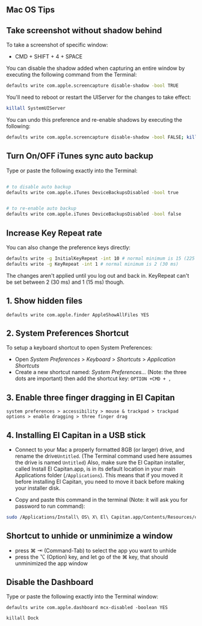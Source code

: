 ## Mac OS Tips

## Take screenshot without shadow behind

To take a screenshot of specific window:

* CMD + SHIFT + 4 + SPACE

You can disable the shadow added when capturing an entire window by executing the following command from the Terminal:

```bash
defaults write com.apple.screencapture disable-shadow -bool TRUE
```
You'll need to reboot or restart the UIServer for the changes to take effect:

```bash
killall SystemUIServer
```
You can undo this preference and re-enable shadows by executing the following:

```bash
defaults write com.apple.screencapture disable-shadow -bool FALSE; killall SystemUIServer
```


## Turn On/OFF iTunes sync auto backup

Type or paste the following exactly into the Terminal:
```bash

# to disable auto backup
defaults write com.apple.iTunes DeviceBackupsDisabled -bool true


# to re-enable auto backup
defaults write com.apple.iTunes DeviceBackupsDisabled -bool false
```

## Increase Key Repeat rate

You can also change the preference keys directly:
```bash
defaults write -g InitialKeyRepeat -int 10 # normal minimum is 15 (225 ms)
defaults write -g KeyRepeat -int 1 # normal minimum is 2 (30 ms)
```
The changes aren't applied until you log out and back in. KeyRepeat can't be set between 2 (30 ms) and 1 (15 ms) though.

## 1. Show hidden files
```defaults write com.apple.finder AppleShowAllFiles YES```

## 2. System Preferences Shortcut
To setup a keyboard shortcut to open System Preferences:

* Open *System Preferences* > *Keyboard* > *Shortcuts* > *Application Shortcuts*
* Create a new shortcut named: *System Preferences...* (Note: the three dots are important) then add the shortcut key: ```OPTION +CMD + ,```

## 3. Enable three finger dragging in El Capitan

```
system preferences > accessibility > mouse & trackpad > trackpad options > enable dragging > three finger drag
```


## 4. Installing El Capitan in a USB stick

* Connect to your Mac a properly formatted 8GB (or larger) drive, and rename the drive```Untitled```. (The Terminal command used here assumes the drive is named ```Untitled```) Also, make sure the El Capitan installer, called Install El Capitan.app, is in its default location in your main Applications folder (```/Applications```). This means that if you moved it before installing El Capitan, you need to move it back before making your installer disk.

* Copy and paste this command in the terminal (Note: it will ask you for password to run command):
```bash
sudo /Applications/Install\ OS\ X\ El\ Capitan.app/Contents/Resources/createinstallmedia --volume /Volumes/Untitled --applicationpath /Applications/Install\ OS\ X\ El\ Capitan.app --nointeraction
```

## Shortcut to unhide or unminimize a window

* press ⌘ ⇥ (Command-Tab) to select the app you want to unhide
* press the ⌥ (Option) key, and let go of the ⌘ key, that should unminimized the app window

## Disable the Dashboard

Type or paste the following exactly into the Terminal window:

```defaults write com.apple.dashboard mcx-disabled -boolean YES```

```killall Dock```

